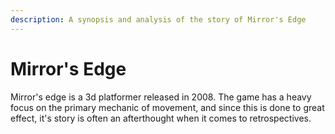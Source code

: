 ```yaml
---
description: A synopsis and analysis of the story of Mirror's Edge
---
```


# Mirror's Edge

Mirror's edge is a 3d platformer released in 2008. The game has a heavy focus on the primary mechanic of movement, and since this is done to great effect, it's story is often an afterthought when it comes to retrospectives.&#x20;
